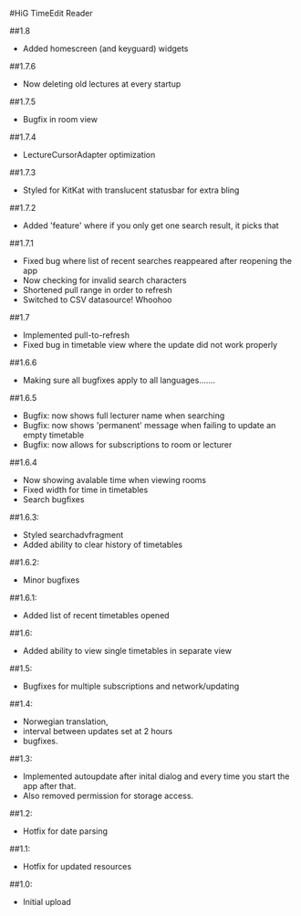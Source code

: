 #HiG TimeEdit Reader

##1.8
* Added homescreen (and keyguard) widgets

##1.7.6
* Now deleting old lectures at every startup

##1.7.5
* Bugfix in room view

##1.7.4
* LectureCursorAdapter optimization

##1.7.3
* Styled for KitKat with translucent statusbar for extra bling

##1.7.2
* Added 'feature' where if you only get one search result, it picks that

##1.7.1
* Fixed bug where list of recent searches reappeared after reopening the app
* Now checking for invalid search characters
* Shortened pull range in order to refresh
* Switched to CSV datasource! Whoohoo

##1.7
* Implemented pull-to-refresh
* Fixed bug in timetable view where the update did not work properly

##1.6.6
* Making sure all bugfixes apply to all languages.......

##1.6.5
* Bugfix: now shows full lecturer name when searching
* Bugfix: now shows 'permanent' message when failing to update an empty timetable
* Bugfix: now allows for subscriptions to room or lecturer

##1.6.4
* Now showing avalable time when viewing rooms
* Fixed width for time in timetables
* Search bugfixes

##1.6.3:
* Styled searchadvfragment
* Added ability to clear history of timetables

##1.6.2:
* Minor bugfixes

##1.6.1:
* Added list of recent timetables opened

##1.6:
* Added ability to view single timetables in separate view

##1.5: 
* Bugfixes for multiple subscriptions and network/updating

##1.4: 
* Norwegian translation,
* interval between updates set at 2 hours 
* bugfixes.

##1.3: 
* Implemented autoupdate after inital dialog and every time you start the app after that. 
* Also removed permission for storage access.

##1.2: 
* Hotfix for date parsing

##1.1: 
* Hotfix for updated resources

##1.0: 
* Initial upload